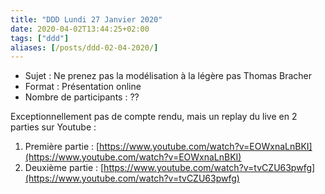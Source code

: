 ```yaml
---
title: "DDD Lundi 27 Janvier 2020"
date: 2020-04-02T13:44:25+02:00
tags: ["ddd"]
aliases: [/posts/ddd-02-04-2020/]
---
```

- Sujet : Ne prenez pas la modélisation à la légère pas Thomas Bracher
- Format : Présentation online
- Nombre de participants : ??

Exceptionnellement pas de compte rendu, mais un replay du live en 2 parties sur Youtube :

1. Première partie : [https://www.youtube.com/watch?v=EOWxnaLnBKI](https://www.youtube.com/watch?v=EOWxnaLnBKI)
2. Deuxième partie : [https://www.youtube.com/watch?v=tvCZU63pwfg](https://www.youtube.com/watch?v=tvCZU63pwfg)
